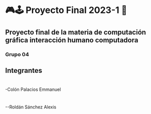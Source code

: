 # 🎮🕹️ Proyecto Final 2023-1 👾
## Proyecto final de la materia de computación gráfica interacción humano computadora
### Grupo 04
## **Integrantes**
#
-Colón Palacios Emmanuel
#
--Roldán Sánchez Alexis
